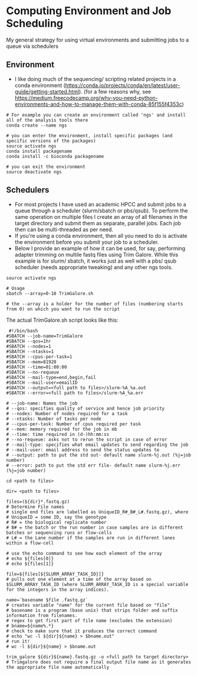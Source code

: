 # Computing Environment and Job Scheduling
My general strategy for using virtual environments and submitting jobs to a queue via schedulers

## Environment
- I like doing much of the sequencing/ scripting related projects in a conda environment (https://conda.io/projects/conda/en/latest/user-guide/getting-started.html). (for a few reasons why, see https://medium.freecodecamp.org/why-you-need-python-environments-and-how-to-manage-them-with-conda-85f155f4353c)

```
# For example you can create an environment called 'ngs' and install all of the analysis tools there
conda create --name ngs

# you can enter the environment, install specific packages (and specific versions of the packages)
source activate ngs
conda install packagename
conda install -c bioconda packagename

# you can exit the environment
source deactivate ngs

```

## Schedulers
- For most projects I have used an academic HPCC and submit jobs to a queue through a scheduler (slurm/sbatch or pbs/qsub).  To perform the same operation on multiple files I create an array of all filenames in the target directory and submit them as separate, parallel jobs. Each job then can be multi-threaded as per need.
- If you're using a conda environment, then all you need to do is activate the environment before you submit your job to a scheduler. 
- Below I provide an example of how it can be used, for say, performing adapter trimming on multile fastq files using Trim Galore. While this example is for slurm/ sbatch, it works just as well with a pbs/ qsub scheduler (needs appropriate tweaking) and any other ngs tools.

```
source activate ngs

# Usage
sbatch --array=0-10 TrimGalore.sh 

# the --array is a holder for the number of files (numbering starts from 0) on which you want to run the script

```

The actual TrimGalore.sh script looks like this:

```
 #!/bin/bash
#SBATCH --job-name=TrimGalore
#SBATCH --qos=1hr
#SBATCH --nodes=1
#SBATCH --ntasks=1
#SBATCH --cpus-per-task=1
#SBATCH --mem=81920
#SBATCH --time=01:00:00
#SBATCH --no-requeue
#SBATCH --mail-type=end,begin,fail
#SBATCH --mail-user=emailID
#SBATCH --output=<full path to files>/slurm-%A_%a.out
#SBATCH --error=<full path to files>/slurm-%A_%a.err

# --job-name: Names the job
# --qos: specifies quality of service and hence job priority
# --nodes: Number of nodes required for a task
# --ntasks: Number of tasks per node
# --cpus-per-task: Number of cpus required per task
# --mem: memory required for the job in mb
# --time: time required in (d-)hh:mm:ss
# --no-requeue: asks not to rerun the script in case of error
# --mail-type: specifies what email updates to send regarding the job
# --mail-user: email address to send the status updates to
# --output: path to put the std out- default name slurm-%j.out (%j=job number)
# --error: path to put the std err file- default name slurm-%j.err (%j=job number)

cd <path to files>

dir= <path to files>

files=(${dir}*.fastq.gz)
# Determine File names 
# single end files are labelled as UniqueID_R#_B#_L#.fastq.gz), where
# UniqueID = some ID, say the genotype
# R# = the biological replicate number 
# B# = the batch or the run number in case samples are in different batches or sequencing runs or flow-cells 
# L# = the Lane number if the samples are run in different lanes within a flow-cell

# use the echo command to see how each element of the array
# echo ${files[0]}
# echo ${files[1]}

file=${files[${SLURM_ARRAY_TASK_ID}]}
# pulls out one element at a time of the array based on $SLURM_ARRAY_TASK_ID (where SLURM_ARRAY_TASK_ID is a special variable for the integers in the array indices).

name=`basename $file .fastq.gz`
# creates variable "name" for the current file based on "file"
# basename is a program (base unix) that strips folder and suffix information from filenames.
# regex to get first part of file name (excludes the extension)
# bname=${name%.*}
# check to make sure that it produces the correct command
# echo "wc -l ${dir}${name} > $bname.out"
# run it!
# wc -l ${dir}${name} > $bname.out

trim_galore ${dir}${name}.fastq.gz -o <full path to target directory>
# Trimgalore does not require a final output file name as it generates the appropriate file name automatically

```

